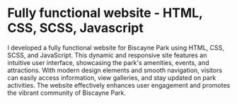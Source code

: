 # Fully functional website - HTML, CSS, SCSS, Javascript
 I developed a fully functional website for Biscayne Park using HTML, CSS, SCSS, and JavaScript. This dynamic and responsive site features an intuitive user interface, showcasing the park's amenities, events, and attractions. With modern design elements and smooth navigation, visitors can easily access information, view galleries, and stay updated on park activities. The website effectively enhances user engagement and promotes the vibrant community of Biscayne Park.

